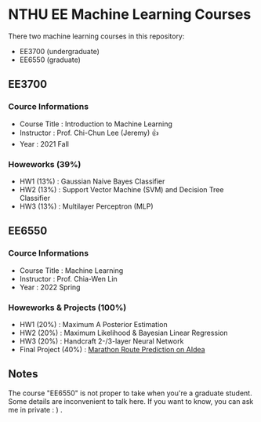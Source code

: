 # NTHU EE Machine Learning Courses
There two machine learning courses in this repository:
- EE3700 (undergraduate)
- EE6550 (graduate)

## EE3700
### Cource Informations
- Course Title : Introduction to Machine Learning
- Instructor : Prof. Chi-Chun Lee (Jeremy) :+1:
- Year : 2021 Fall

### Howeworks (39%)
- HW1 (13%) : Gaussian Naive Bayes Classifier
- HW2 (13%) : Support Vector Machine (SVM) and Decision Tree Classifier
- HW3 (13%) : Multilayer Perceptron (MLP) 

## EE6550
### Cource Informations
- Course Title : Machine Learning
- Instructor : Prof. Chia-Wen Lin
- Year : 2022 Spring

### Howeworks & Projects (100%)
- HW1 (20%) : Maximum A Posterior Estimation
- HW2 (20%) : Maximum Likelihood & Bayesian Linear Regression
- HW3 (20%) : Handcraft 2-/3-layer Neural Network
- Final Project (40%) : [Marathon Route Prediction on AIdea][1]

## Notes
The course "EE6550" is not proper to take when you're a graduate student. Some details are inconvenient to talk here. If you want to know, you can ask me in private : ) .

[1]:https://aidea-web.tw/topic/107d9eb3-5a37-4303-9e60-11bebef82f51